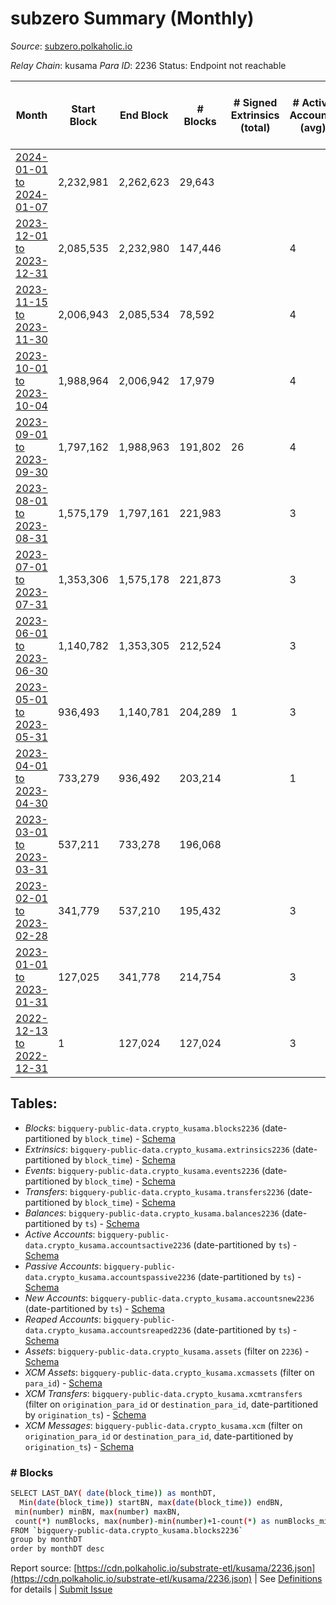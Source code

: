 # subzero Summary (Monthly)

_Source_: [subzero.polkaholic.io](https://subzero.polkaholic.io)

*Relay Chain*: kusama
*Para ID*: 2236
Status: Endpoint not reachable


| Month | Start Block | End Block | # Blocks | # Signed Extrinsics (total) | # Active Accounts (avg) | # Addresses with Balances (max) | Issues |
| ----- | ----------- | --------- | -------- | --------------------------- | ----------------------- | ------------------------------- | ------ |
| [2024-01-01 to 2024-01-07](/kusama/2236-subzero/2024-01-31.md) | 2,232,981 | 2,262,623 | 29,643 |  |  | 11 | -   |   
| [2023-12-01 to 2023-12-31](/kusama/2236-subzero/2023-12-31.md) | 2,085,535 | 2,232,980 | 147,446 |  | 4 | 11 | -   |   
| [2023-11-15 to 2023-11-30](/kusama/2236-subzero/2023-11-30.md) | 2,006,943 | 2,085,534 | 78,592 |  | 4 | 11 | -   |   
| [2023-10-01 to 2023-10-04](/kusama/2236-subzero/2023-10-31.md) | 1,988,964 | 2,006,942 | 17,979 |  | 4 | 11 | -   |   
| [2023-09-01 to 2023-09-30](/kusama/2236-subzero/2023-09-30.md) | 1,797,162 | 1,988,963 | 191,802 | 26 | 4 | 11 | -   |   
| [2023-08-01 to 2023-08-31](/kusama/2236-subzero/2023-08-31.md) | 1,575,179 | 1,797,161 | 221,983 |  | 3 | 6 | -   |   
| [2023-07-01 to 2023-07-31](/kusama/2236-subzero/2023-07-31.md) | 1,353,306 | 1,575,178 | 221,873 |  | 3 | 6 | -   |   
| [2023-06-01 to 2023-06-30](/kusama/2236-subzero/2023-06-30.md) | 1,140,782 | 1,353,305 | 212,524 |  | 3 | 6 | -   |   
| [2023-05-01 to 2023-05-31](/kusama/2236-subzero/2023-05-31.md) | 936,493 | 1,140,781 | 204,289 | 1 | 3 | 6 | -   |   
| [2023-04-01 to 2023-04-30](/kusama/2236-subzero/2023-04-30.md) | 733,279 | 936,492 | 203,214 |  | 1 | 6 | -   |   
| [2023-03-01 to 2023-03-31](/kusama/2236-subzero/2023-03-31.md) | 537,211 | 733,278 | 196,068 |  |  | 6 | -   |   
| [2023-02-01 to 2023-02-28](/kusama/2236-subzero/2023-02-28.md) | 341,779 | 537,210 | 195,432 |  | 3 | 6 | -   |   
| [2023-01-01 to 2023-01-31](/kusama/2236-subzero/2023-01-31.md) | 127,025 | 341,778 | 214,754 |  | 3 | 6 | -   |   
| [2022-12-13 to 2022-12-31](/kusama/2236-subzero/2022-12-31.md) | 1 | 127,024 | 127,024 |  | 3 | 6 | -   |   

## Tables:

* _Blocks_: `bigquery-public-data.crypto_kusama.blocks2236` (date-partitioned by `block_time`) - [Schema](/schema/balances.json)
* _Extrinsics_: `bigquery-public-data.crypto_kusama.extrinsics2236` (date-partitioned by `block_time`) - [Schema](/schema/extrinsics.json)
* _Events_: `bigquery-public-data.crypto_kusama.events2236` (date-partitioned by `block_time`) - [Schema](/schema/events.json)
* _Transfers_: `bigquery-public-data.crypto_kusama.transfers2236` (date-partitioned by `block_time`) - [Schema](/schema/transfers.json)
* _Balances_: `bigquery-public-data.crypto_kusama.balances2236` (date-partitioned by `ts`) - [Schema](/schema/balances.json)
* _Active Accounts_: `bigquery-public-data.crypto_kusama.accountsactive2236` (date-partitioned by `ts`) - [Schema](/schema/accountsactive.json)
* _Passive Accounts_: `bigquery-public-data.crypto_kusama.accountspassive2236` (date-partitioned by `ts`) - [Schema](/schema/accountspassive.json)
* _New Accounts_: `bigquery-public-data.crypto_kusama.accountsnew2236` (date-partitioned by `ts`) - [Schema](/schema/accountsnew.json)
* _Reaped Accounts_: `bigquery-public-data.crypto_kusama.accountsreaped2236` (date-partitioned by `ts`) - [Schema](/schema/accountsreaped.json)
* _Assets_: `bigquery-public-data.crypto_kusama.assets` (filter on `2236`) - [Schema](/schema/assets.json)
* _XCM Assets_: `bigquery-public-data.crypto_kusama.xcmassets` (filter on `para_id`) - [Schema](/schema/xcmassets.json)
* _XCM Transfers_: `bigquery-public-data.crypto_kusama.xcmtransfers` (filter on `origination_para_id` or `destination_para_id`, date-partitioned by `origination_ts`) - [Schema](/schema/xcmtransfers.json)
* _XCM Messages_: `bigquery-public-data.crypto_kusama.xcm` (filter on `origination_para_id` or `destination_para_id`, date-partitioned by `origination_ts`) - [Schema](/schema/xcm.json)

### # Blocks
```bash
SELECT LAST_DAY( date(block_time)) as monthDT,
  Min(date(block_time)) startBN, max(date(block_time)) endBN, 
 min(number) minBN, max(number) maxBN, 
 count(*) numBlocks, max(number)-min(number)+1-count(*) as numBlocks_missing 
FROM `bigquery-public-data.crypto_kusama.blocks2236` 
group by monthDT 
order by monthDT desc
```


Report source: [https://cdn.polkaholic.io/substrate-etl/kusama/2236.json](https://cdn.polkaholic.io/substrate-etl/kusama/2236.json) | See [Definitions](/DEFINITIONS.md) for details | [Submit Issue](https://github.com/colorfulnotion/substrate-etl/issues)
